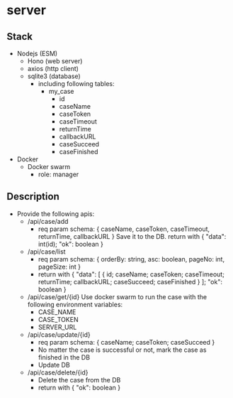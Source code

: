 # server

## Stack
- Nodejs (ESM)
  - Hono (web server)
  - axios (http client)
  - sqlite3 (database)
    - including following tables:
      - my_case
        - id
        - caseName
        - caseToken
        - caseTimeout
        - returnTime
        - callbackURL
        - caseSucceed
        - caseFinished
- Docker
  - Docker swarm
    - role: manager

## Description
- Provide the following apis:
  - /api/case/add
    - req param schema: { caseName, caseToken, caseTimeout, returnTime, callbackURL }
    Save it to the DB.
    return with { "data": int(id); "ok": boolean }
  - /api/case/list
    - req param schema: { orderBy: string, asc: boolean, pageNo: int, pageSize: int }
    - return with { "data": [ { id; caseName; caseToken; caseTimeout; returnTime; callbackURL; caseSucceed; caseFinished } ]; "ok": boolean }
  - /api/case/get/{id}
    Use docker swarm to run the case with the following environment variables:
    - CASE_NAME
    - CASE_TOKEN
    - SERVER_URL
  - /api/case/update/{id}
    - req param schema: { caseName; caseToken; caseSucceed }
    - No matter the case is successful or not, mark the case as finished in the DB
    - Update DB
  - /api/case/delete/{id}
    - Delete the case from the DB
    - return with { "ok": boolean }
